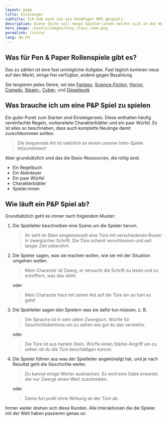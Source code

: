 ```yaml
---
layout: page
title: Einsteiger
subtitle: Ich hab noch nie ein Pen&Paper RPG gespielt
description: Diese Seite soll neuen Spieler:innen helfen sich in der Welt der P&P zurecht zu finden.
hero_image: /assets/images/cozy_class_room.png
permalink: /intro/
lang: de-CH
---
```


## Was für Pen & Paper Rollenspiele gibt es?

Das zu zählen ist eine fast unmögliche Aufgabe. Fast täglich kommen neue auf den Markt, einige frei verfügbar, andere gegen Bezahlung.

Sie tangieren jedes Genre, sei das [Fantasy](https://dnd.wizards.com/), [Science-Fiction](https://www.modiphius.net/collections/star-trek-adventures), [Horror](https://www.chaosium.com/call-of-cthulhu-rpg/), [Comedy](https://gshowitt.itch.io/honey-heist), [Steam-](https://tephrarpg.com/), [Cyber-](https://rtalsoriangames.com/cyberpunk/) und [Dieselpunk](https://www.ageofsteel.co.uk/)

## Was brauche ich um eine P&P Spiel zu spielen

Ein guter Punkt zum Starten sind Einsteigersets. Diese enthalten häufig vereinfachte Regeln, vorbereitete Charakterblätter und ein paar Würfel. Es ist alles so beschrieben, dass auch komplette Neulinge damit zurechtkommen sollten.

> Die bequemste Art ist natürlich an einem unserer Intro-Spiele teilzunehmen!

Aber grundsätzlich sind das die Basis-Ressourcen, die nötig sind:

- Ein Regelbuch
- Ein Abenteuer
- Ein paar Würfel
- Charakterblätter
- Spieler:innen

## Wie läuft ein P&P Spiel ab?

Grundsätzlich geht es immer nach folgendem Muster:

1. Die Spielleiter beschreiben eine Szene um die Spieler herum.

   > Ihr seht im Stein eingemeisselt eine Türe mit verschiedenen Runen in zwergischer Schrift. Die Türe scheint verschlossen und seit langer Zeit unberührt.

2. Die Spieler sagen, was sie machen wollen, wie sie mit der Situation umgehen wollen.

   > Mein Character ist Zwerg, er versucht die Schrift zu lesen und zu entziffern, was das steht.

   oder

   > Mein Character haut mit seiner Axt auf die Türe ein so hart es geht!

3. Die Spielleiter sagen den Spielern was sie dafür tun müssen, z. B.

   > Die Sprache ist in sehr altem Zwergisch. Würfle für Geschichtskentniss um zu sehen wie gut du das verstehts.

   oder

   > Die Türe ist aus hartem Stein. Würfle einen Stärke-Angriff um zu sehen ob du die Türe beschädigen kannst.

4. Die Spieler führen aus was der Spielleiter angekündigt hat, und je nach Resultat geht die Geschichte weiter.

   > Du kannst einige Wörter ausmachen. Es wird eine Gabe erwartet, der nur Zwerge einen Wert zuschreiben.

   oder

   > Deine Axt prallt ohne Wirkung an der Türe ab.

Immer weiter drehen sich diese Runden. Alle Interaktionen die die Spieler mit der Welt haben passieren genau so.
